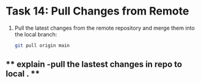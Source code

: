 # **Task 14: Pull Changes from Remote**
1. Pull the latest changes from the remote repository and merge them into the local branch:  
   ```bash
   git pull origin main
   ```


 ##  ** explain -pull the lastest changes in repo to local . **